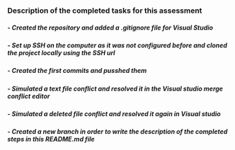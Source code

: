 ﻿### Description of the completed tasks for this assessment

##### - Created the repository and added a .gitignore file for Visual Studio
##### - Set up SSH on the computer as it was not configured before and cloned the project locally using the SSH url
##### - Created the first commits and pusshed them
##### - Simulated a text file conflict and resolved it in the Visual studio merge conflict editor
##### - Simulated a deleted file conflict and resolved it again in Visual studio
##### - Created a new branch in order to write the description of the completed steps in this README.md file
